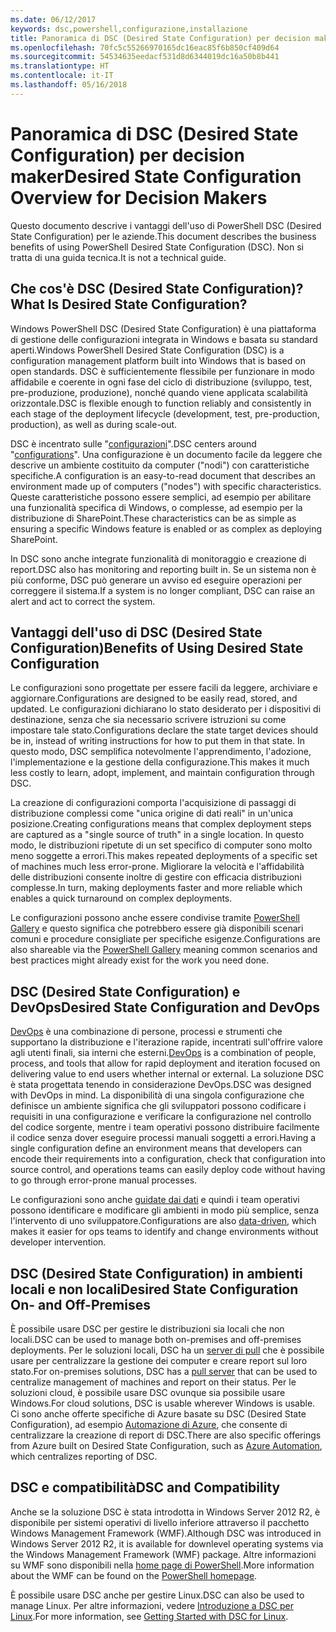 ```yaml
---
ms.date: 06/12/2017
keywords: dsc,powershell,configurazione,installazione
title: Panoramica di DSC (Desired State Configuration) per decision maker
ms.openlocfilehash: 70fc5c55266970165dc16eac85f6b850cf409d64
ms.sourcegitcommit: 54534635eedacf531d8d6344019dc16a50b8b441
ms.translationtype: HT
ms.contentlocale: it-IT
ms.lasthandoff: 05/16/2018
---
```

# <a name="desired-state-configuration-overview-for-decision-makers"></a><span data-ttu-id="b52e1-103">Panoramica di DSC (Desired State Configuration) per decision maker</span><span class="sxs-lookup"><span data-stu-id="b52e1-103">Desired State Configuration Overview for Decision Makers</span></span>

<span data-ttu-id="b52e1-104">Questo documento descrive i vantaggi dell'uso di PowerShell DSC (Desired State Configuration) per le aziende.</span><span class="sxs-lookup"><span data-stu-id="b52e1-104">This document describes the business benefits of using PowerShell Desired State Configuration (DSC).</span></span> <span data-ttu-id="b52e1-105">Non si tratta di una guida tecnica.</span><span class="sxs-lookup"><span data-stu-id="b52e1-105">It is not a technical guide.</span></span>

## <a name="what-is-desired-state-configuration"></a><span data-ttu-id="b52e1-106">Che cos'è DSC (Desired State Configuration)?</span><span class="sxs-lookup"><span data-stu-id="b52e1-106">What Is Desired State Configuration?</span></span>

<span data-ttu-id="b52e1-107">Windows PowerShell DSC (Desired State Configuration) è una piattaforma di gestione delle configurazioni integrata in Windows e basata su standard aperti.</span><span class="sxs-lookup"><span data-stu-id="b52e1-107">Windows PowerShell Desired State Configuration (DSC) is a configuration management platform built into Windows that is based on open standards.</span></span> <span data-ttu-id="b52e1-108">DSC è sufficientemente flessibile per funzionare in modo affidabile e coerente in ogni fase del ciclo di distribuzione (sviluppo, test, pre-produzione, produzione), nonché quando viene applicata scalabilità orizzontale.</span><span class="sxs-lookup"><span data-stu-id="b52e1-108">DSC is flexible enough to function reliably and consistently in each stage of the deployment lifecycle (development, test, pre-production, production), as well as during scale-out.</span></span>

<span data-ttu-id="b52e1-109">DSC è incentrato sulle "[configurazioni](https://msdn.microsoft.com/powershell/dsc/configurations)".</span><span class="sxs-lookup"><span data-stu-id="b52e1-109">DSC centers around "[configurations](https://msdn.microsoft.com/powershell/dsc/configurations)".</span></span>
<span data-ttu-id="b52e1-110">Una configurazione è un documento facile da leggere che descrive un ambiente costituito da computer ("nodi") con caratteristiche specifiche.</span><span class="sxs-lookup"><span data-stu-id="b52e1-110">A configuration is an easy-to-read document that describes an environment made up of computers ("nodes") with specific characteristics.</span></span>
<span data-ttu-id="b52e1-111">Queste caratteristiche possono essere semplici, ad esempio per abilitare una funzionalità specifica di Windows, o complesse, ad esempio per la distribuzione di SharePoint.</span><span class="sxs-lookup"><span data-stu-id="b52e1-111">These characteristics can be as simple as ensuring a specific Windows feature is enabled or as complex as deploying SharePoint.</span></span>

<span data-ttu-id="b52e1-112">In DSC sono anche integrate funzionalità di monitoraggio e creazione di report.</span><span class="sxs-lookup"><span data-stu-id="b52e1-112">DSC also has monitoring and reporting built in.</span></span>
<span data-ttu-id="b52e1-113">Se un sistema non è più conforme, DSC può generare un avviso ed eseguire operazioni per correggere il sistema.</span><span class="sxs-lookup"><span data-stu-id="b52e1-113">If a system is no longer compliant, DSC can raise an alert and act to correct the system.</span></span>

## <a name="benefits-of-using-desired-state-configuration"></a><span data-ttu-id="b52e1-114">Vantaggi dell'uso di DSC (Desired State Configuration)</span><span class="sxs-lookup"><span data-stu-id="b52e1-114">Benefits of Using Desired State Configuration</span></span>

<span data-ttu-id="b52e1-115">Le configurazioni sono progettate per essere facili da leggere, archiviare e aggiornare.</span><span class="sxs-lookup"><span data-stu-id="b52e1-115">Configurations are designed to be easily read, stored, and updated.</span></span>
<span data-ttu-id="b52e1-116">Le configurazioni dichiarano lo stato desiderato per i dispositivi di destinazione, senza che sia necessario scrivere istruzioni su come impostare tale stato.</span><span class="sxs-lookup"><span data-stu-id="b52e1-116">Configurations declare the state target devices should be in, instead of writing instructions for how to put them in that state.</span></span>
<span data-ttu-id="b52e1-117">In questo modo, DSC semplifica notevolmente l'apprendimento, l'adozione, l'implementazione e la gestione della configurazione.</span><span class="sxs-lookup"><span data-stu-id="b52e1-117">This makes it much less costly to learn, adopt, implement, and maintain configuration through DSC.</span></span>

<span data-ttu-id="b52e1-118">La creazione di configurazioni comporta l'acquisizione di passaggi di distribuzione complessi come "unica origine di dati reali" in un'unica posizione.</span><span class="sxs-lookup"><span data-stu-id="b52e1-118">Creating configurations means that complex deployment steps are captured as a "single source of truth" in a single location.</span></span>
<span data-ttu-id="b52e1-119">In questo modo, le distribuzioni ripetute di un set specifico di computer sono molto meno soggette a errori.</span><span class="sxs-lookup"><span data-stu-id="b52e1-119">This makes repeated deployments of a specific set of machines much less error-prone.</span></span>
<span data-ttu-id="b52e1-120">Migliorare la velocità e l'affidabilità delle distribuzioni consente inoltre di gestire con efficacia distribuzioni complesse.</span><span class="sxs-lookup"><span data-stu-id="b52e1-120">In turn, making deployments faster and more reliable which enables a quick turnaround on complex deployments.</span></span>

<span data-ttu-id="b52e1-121">Le configurazioni possono anche essere condivise tramite [PowerShell Gallery](https://powershellgallery.com) e questo significa che potrebbero essere già disponibili scenari comuni e procedure consigliate per specifiche esigenze.</span><span class="sxs-lookup"><span data-stu-id="b52e1-121">Configurations are also shareable via the [PowerShell Gallery](https://powershellgallery.com) meaning common scenarios and best practices might already exist for the work you need done.</span></span>


## <a name="desired-state-configuration-and-devops"></a><span data-ttu-id="b52e1-122">DSC (Desired State Configuration) e DevOps</span><span class="sxs-lookup"><span data-stu-id="b52e1-122">Desired State Configuration and DevOps</span></span>

<span data-ttu-id="b52e1-123">[DevOps](http://blogs.technet.com/b/ashleymcglone/archive/2015/11/20/devops-for-n00bs-ie-windows-people.aspx) è una combinazione di persone, processi e strumenti che supportano la distribuzione e l'iterazione rapide, incentrati sull'offrire valore agli utenti finali, sia interni che esterni.</span><span class="sxs-lookup"><span data-stu-id="b52e1-123">[DevOps](http://blogs.technet.com/b/ashleymcglone/archive/2015/11/20/devops-for-n00bs-ie-windows-people.aspx) is a combination of people, process, and tools that allow for rapid deployment and iteration focused on delivering value to end users whether internal or external.</span></span>
<span data-ttu-id="b52e1-124">La soluzione DSC è stata progettata tenendo in considerazione DevOps.</span><span class="sxs-lookup"><span data-stu-id="b52e1-124">DSC was designed with DevOps in mind.</span></span>
<span data-ttu-id="b52e1-125">La disponibilità di una singola configurazione che definisce un ambiente significa che gli sviluppatori possono codificare i requisiti in una configurazione e verificare la configurazione nel controllo del codice sorgente, mentre i team operativi possono distribuire facilmente il codice senza dover eseguire processi manuali soggetti a errori.</span><span class="sxs-lookup"><span data-stu-id="b52e1-125">Having a single configuration define an environment means that developers can encode their requirements into a configuration, check that configuration into source control, and operations teams can easily deploy code without having to go through error-prone manual processes.</span></span>

<span data-ttu-id="b52e1-126">Le configurazioni sono anche [guidate dai dati](https://msdn.microsoft.com/powershell/dsc/configdata) e quindi i team operativi possono identificare e modificare gli ambienti in modo più semplice, senza l'intervento di uno sviluppatore.</span><span class="sxs-lookup"><span data-stu-id="b52e1-126">Configurations are also [data-driven](https://msdn.microsoft.com/powershell/dsc/configdata), which makes it easier for ops teams to identify and change environments without developer intervention.</span></span>

## <a name="desired-state-configuration-on--and-off-premises"></a><span data-ttu-id="b52e1-127">DSC (Desired State Configuration) in ambienti locali e non locali</span><span class="sxs-lookup"><span data-stu-id="b52e1-127">Desired State Configuration On- and Off-Premises</span></span>

<span data-ttu-id="b52e1-128">È possibile usare DSC per gestire le distribuzioni sia locali che non locali.</span><span class="sxs-lookup"><span data-stu-id="b52e1-128">DSC can be used to manage both on-premises and off-premises deployments.</span></span>
<span data-ttu-id="b52e1-129">Per le soluzioni locali, DSC ha un [server di pull](https://msdn.microsoft.com/powershell/dsc/pullserver) che è possibile usare per centralizzare la gestione dei computer e creare report sul loro stato.</span><span class="sxs-lookup"><span data-stu-id="b52e1-129">For on-premises solutions, DSC has a [pull server](https://msdn.microsoft.com/powershell/dsc/pullserver) that can be used to centralize management of machines and report on their status.</span></span>
<span data-ttu-id="b52e1-130">Per le soluzioni cloud, è possibile usare DSC ovunque sia possibile usare Windows.</span><span class="sxs-lookup"><span data-stu-id="b52e1-130">For cloud solutions, DSC is usable wherever Windows is usable.</span></span>
<span data-ttu-id="b52e1-131">Ci sono anche offerte specifiche di Azure basate su DSC (Desired State Configuration), ad esempio [Automazione di Azure](https://azure.microsoft.com/en-us/documentation/services/automation/), che consente di centralizzare la creazione di report di DSC.</span><span class="sxs-lookup"><span data-stu-id="b52e1-131">There are also specific offerings from Azure built on Desired State Configuration, such as [Azure Automation](https://azure.microsoft.com/en-us/documentation/services/automation/), which centralizes reporting of DSC.</span></span>

## <a name="dsc-and-compatibility"></a><span data-ttu-id="b52e1-132">DSC e compatibilità</span><span class="sxs-lookup"><span data-stu-id="b52e1-132">DSC and Compatibility</span></span>

<span data-ttu-id="b52e1-133">Anche se la soluzione DSC è stata introdotta in Windows Server 2012 R2, è disponibile per sistemi operativi di livello inferiore attraverso il pacchetto Windows Management Framework (WMF).</span><span class="sxs-lookup"><span data-stu-id="b52e1-133">Although DSC was introduced in Windows Server 2012 R2, it is available for downlevel operating systems via the Windows Management Framework (WMF) package.</span></span>
<span data-ttu-id="b52e1-134">Altre informazioni su WMF sono disponibili nella [home page di PowerShell](https://msdn.microsoft.com/en-us/powershell/).</span><span class="sxs-lookup"><span data-stu-id="b52e1-134">More information about the WMF can be found on the [PowerShell homepage](https://msdn.microsoft.com/en-us/powershell/).</span></span>

<span data-ttu-id="b52e1-135">È possibile usare DSC anche per gestire Linux.</span><span class="sxs-lookup"><span data-stu-id="b52e1-135">DSC can also be used to manage Linux.</span></span> <span data-ttu-id="b52e1-136">Per altre informazioni, vedere [Introduzione a DSC per Linux](https://msdn.microsoft.com/en-us/powershell/dsc/lnxgettingstarted).</span><span class="sxs-lookup"><span data-stu-id="b52e1-136">For more information, see [Getting Started with DSC for Linux](https://msdn.microsoft.com/en-us/powershell/dsc/lnxgettingstarted).</span></span>